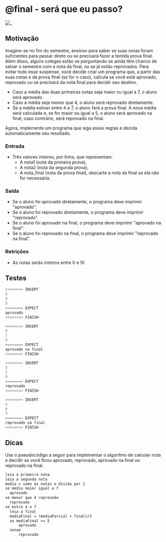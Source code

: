 # @final - será que eu passo?

![_](cover.jpg)

## Motivação

Imagine-se no fim do semestre, ansioso para saber se suas notas foram suficientes para passar direto ou se precisará fazer a temida prova final. Além disso, alguns colegas estão se perguntando se ainda têm chance de salvar o semestre com a nota da final, ou se já estão reprovados. Para evitar todo esse suspense, você decide criar um programa que, a partir das suas notas e da prova final (se for o caso), calcula se você está aprovado, reprovado ou se precisará da nota final para decidir seu destino.

- Caso a média das duas primeiras notas seja maior ou igual a 7, o aluno será aprovado.
- Caso a média seja menor que 4, o aluno será reprovado diretamente.
- Se a média estiver entre 4 e 7, o aluno fará a prova final. A nova média será calculada e, se for maior ou igual a 5, o aluno será aprovado na final, caso contrário, será reprovado na final.

Agora, implemente um programa que siga essas regras e decida automaticamente seu resultado.

### Entrada

- Três valores inteiros, por linha, que representam:
  - A nota1 (nota da primeira prova),
  - A nota2 (nota da segunda prova),
  - A nota_final (nota da prova final), descarte a nota da final se ela não for necessária.

### Saída

- Se o aluno foi aprovado diretamente, o programa deve imprimir "aprovado".
- Se o aluno foi reprovado diretamente, o programa deve imprimir "reprovado".
- Se o aluno foi aprovado na final, o programa deve imprimir "aprovado na final".
- Se o aluno foi reprovado na final, o programa deve imprimir "reprovado na final".

### Retrições

- As notas serão inteiros entre 0 e 10

## Testes

``` py
>>>>>>>> INSERT
8
8
9
======== EXPECT
aprovado
<<<<<<<< FINISH
```

```py
>>>>>>>> INSERT
8
2
9
======== EXPECT
aprovado na final
<<<<<<<< FINISH
```

```py
>>>>>>>> INSERT
4
2
9
======== EXPECT
reprovado
<<<<<<<< FINISH
```

```py
>>>>>>>> INSERT
4
8
3
======== EXPECT
reprovado na final
<<<<<<<< FINISH
```

## Dicas

Use o pseudocódigo a seguir para implementar o algoritmo de calcular nota e decidir se você ficou aprovado, reprovado, aprovado na final ou reprovado na final.

```txt
leia a primeira nota
leia a segunda nota
media = some as notas e divida por 2
se media maior igual a 7
  aprovado
se menor que 4 reprovado
  reprovado
se entre 4 e 7
  leia a final
  mediaFinal = (mediaParcial + final)/2
  se mediaFinal >= 5
      aprovado
  senao
      reprovado
```
